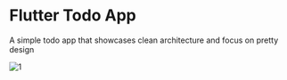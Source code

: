 # Flutter Todo App

A simple todo app that showcases clean architecture and focus on pretty design

![1](https://repository-images.githubusercontent.com/600474391/5c18f661-60d2-4825-97f7-1ba2b430e712)

